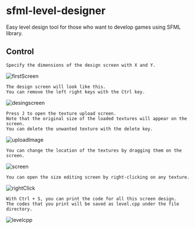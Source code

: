 # sfml-level-designer
Easy level design tool for those who want to develop games using SFML library.

## Control
```
Specify the dimensions of the design screen with X and Y.
```
![firstScreen](https://user-images.githubusercontent.com/44683436/56760782-985c6400-67a4-11e9-93ed-8e35aabb8a8e.png)

```
The design screen will look like this.
You can remove the left right keys with the Ctrl key.
```
![desingscreen](https://user-images.githubusercontent.com/44683436/56761029-1c165080-67a5-11e9-8f27-22a9e876fa26.png)

```
Press J to open the texture upload screen.
Note that the original size of the loaded textures will appear on the screen.
You can delete the unwanted texture with the delete key.
```
![uploadImage](https://user-images.githubusercontent.com/44683436/56761285-a494f100-67a5-11e9-88ce-59438e3d1678.png)

```
You can change the location of the textures by dragging them on the screen.
```
![screen](https://user-images.githubusercontent.com/44683436/56761481-140ae080-67a6-11e9-9b91-c7ff77824585.png)

```
You can open the size editing screen by right-clicking on any texture.
```
![rightClick](https://user-images.githubusercontent.com/44683436/56761567-57654f00-67a6-11e9-9d40-be428823dd55.png)

```
With Ctrl + S, you can print the code for all this screen design.
The codes that you print will be saved as level.cpp under the file directory.
```
![levelcpp](https://user-images.githubusercontent.com/44683436/56762229-10785900-67a8-11e9-85d7-3f3546d6f7f6.png)
